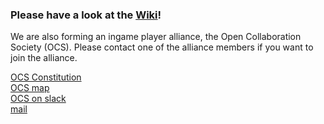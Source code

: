 ### __Please have a look at the [Wiki](https://github.com/cyberblast/screeps.behaviour-action-pattern/wiki)!__

We are also forming an ingame player alliance, the Open Collaboration Society (OCS). 
Please contact one of the alliance members if you want to join the alliance. 

[OCS Constitution](https://github.com/ScreepsGamers/OCS)  
[OCS map](http://www.leagueofautomatednations.com/a/OCS)  
[OCS on slack](https://screeps.slack.com/messages/ocs)  
[mail](mailto://ocs@cyberblast.org)
